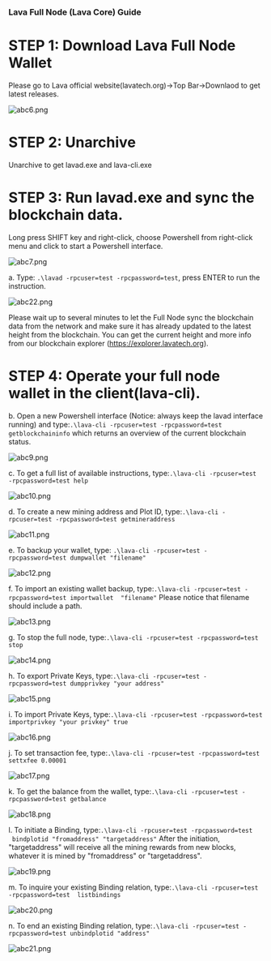 ### Lava Full Node (Lava Core) Guide


# STEP 1: Download Lava Full Node Wallet

Please go to Lava official website(lavatech.org)->Top Bar->Downlaod to get latest releases.

![abc6.png](https://github.com/lavafy/testnet/blob/master/imgs/abc6.png)

# STEP 2: Unarchive

Unarchive to get lavad.exe and lava-cli.exe

# STEP 3: Run lavad.exe and sync the blockchain data.

Long press SHIFT key and right-click, choose Powershell from right-click menu and click to start a Powershell interface.

![abc7.png](https://github.com/lavafy/testnet/blob/master/imgs/abc7.png)

a. Type: `.\lavad -rpcuser=test -rpcpassword=test`, press ENTER to run the instruction.

![abc22.png](https://github.com/lavafy/testnet/blob/master/imgs/abc22.png)

Please wait up to several minutes to let the Full Node sync the blockchain data from the network and make sure it has already updated to the latest height from the blockchain.
You can get the current height and more info from our blockchain explorer (https://explorer.lavatech.org).

# STEP 4: Operate your full node wallet in the client(lava-cli).

b. Open a new Powershell interface (Notice: always keep the lavad interface running) and type:`.\lava-cli -rpcuser=test -rpcpassword=test getblockchaininfo`
which returns an overview of the current blockchain status.

![abc9.png](https://github.com/lavafy/testnet/blob/master/imgs/abc9.png)

c. To get a full list of available instructions, type:`.\lava-cli -rpcuser=test -rpcpassword=test help`

![abc10.png](https://github.com/lavafy/testnet/blob/master/imgs/abc10.png)

d. To create a new mining address and Plot ID, type:`.\lava-cli -rpcuser=test -rpcpassword=test getmineraddress`

![abc11.png](https://github.com/lavafy/testnet/blob/master/imgs/abc11.png)

e. To backup your wallet, type: `.\lava-cli -rpcuser=test -rpcpassword=test dumpwallet "filename"`

![abc12.png](https://github.com/lavafy/testnet/blob/master/imgs/abc12.png)

f. To import an existing wallet backup, type:`.\lava-cli -rpcuser=test -rpcpassword=test importwallet  "filename"`
Please notice that filename should include a path.

![abc13.png](https://github.com/lavafy/testnet/blob/master/imgs/abc13.png)

g. To stop the full node, type:`.\lava-cli -rpcuser=test -rpcpassword=test stop`

![abc14.png](https://github.com/lavafy/testnet/blob/master/imgs/abc14.png)

h. To export Private Keys, type:`.\lava-cli -rpcuser=test -rpcpassword=test dumpprivkey "your address"`

![abc15.png](https://github.com/lavafy/testnet/blob/master/imgs/abc15.png)

i. To import Private Keys, type:`.\lava-cli -rpcuser=test -rpcpassword=test importprivkey "your privkey" true`

![abc16.png](https://github.com/lavafy/testnet/blob/master/imgs/abc16.png)

j. To set transaction fee, type:`.\lava-cli -rpcuser=test -rpcpassword=test settxfee 0.00001`

![abc17.png](https://github.com/lavafy/testnet/blob/master/imgs/abc17.png)

k. To get the balance from the wallet, type:`.\lava-cli -rpcuser=test -rpcpassword=test getbalance`

![abc18.png](https://github.com/lavafy/testnet/blob/master/imgs/abc18.png)

l. To initiate a Binding, type:`.\lava-cli -rpcuser=test -rpcpassword=test  bindplotid "fromaddress" "targetaddress"`
After the initiation, "targetaddress" will receive all the mining rewards from new blocks, whatever it is mined by "fromaddress" or "targetaddress".

![abc19.png](https://github.com/lavafy/testnet/blob/master/imgs/abc19.png)

m. To inquire your existing Binding relation, type:`.\lava-cli -rpcuser=test -rpcpassword=test  listbindings `

![abc20.png](https://github.com/lavafy/testnet/blob/master/imgs/abc20.png)

n. To end an existing Binding relation, type:`.\lava-cli -rpcuser=test -rpcpassword=test unbindplotid "address"`

![abc21.png](https://github.com/lavafy/testnet/blob/master/imgs/abc21.png)




